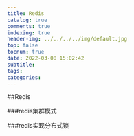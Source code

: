 ```yaml
---
title: Redis
catalog: true
comments: true
indexing: true
header-img: ../../../../img/default.jpg
top: false
tocnum: true
date: 2022-03-08 15:02:42
subtitle:
tags:
categories:
---
```

##Redis 

###redis集群模式

###redis实现分布式锁

```java_holder_method_tree

```